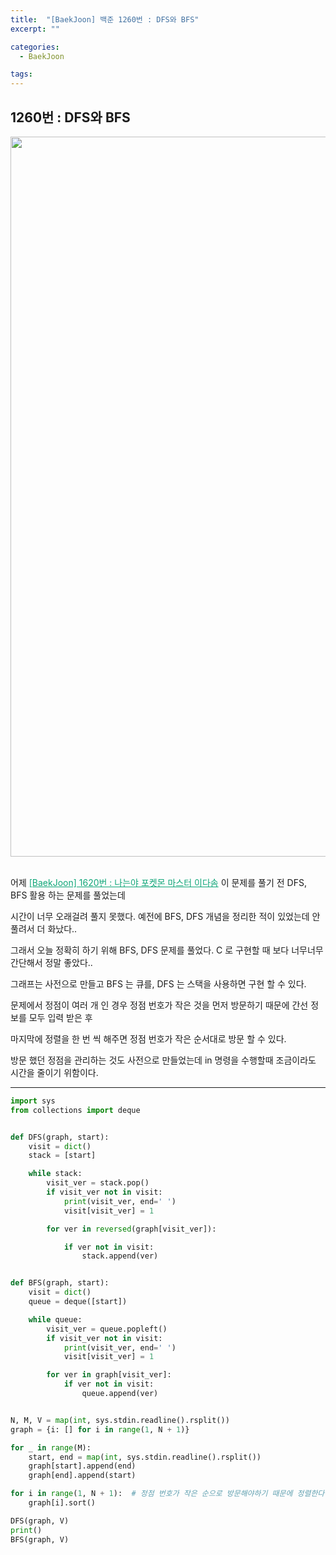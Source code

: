 ```yaml
---
title:  "[BaekJoon] 백준 1260번 : DFS와 BFS"
excerpt: ""

categories:
  - BaekJoon

tags:
---
```


## 1260번 : DFS와 BFS

<center><img width="1152" alt="DFSBFS" src="https://user-images.githubusercontent.com/54533309/92301736-0fad2500-efa1-11ea-9555-f43f73f1cd6d.png">
</center>



<br>

어제 <a href="https://nam-ki-bok.github.io/baekjoon/Baek_Poketmon/" style="color:#0FA678">[BaekJoon] 1620번 : 나는야 포켓몬 마스터 이다솜</a> 이 문제를 풀기 전 DFS, BFS 활용 하는 문제를 풀었는데

시간이 너무 오래걸려 풀지 못했다. 예전에 BFS, DFS 개념을 정리한 적이 있었는데 안풀려서 더 화났다..

그래서 오늘 정확히 하기 위해 BFS, DFS 문제를 풀었다. C 로 구현할 때 보다 너무너무 간단해서 정말 좋았다..

그래프는 사전으로 만들고 BFS 는 큐를, DFS 는 스택을 사용하면 구현 할 수 있다.

문제에서 정점이 여러 개 인 경우 정점 번호가 작은 것을 먼저 방문하기 때문에 간선 정보를 모두 입력 받은 후

마지막에 정렬을 한 번 씩 해주면 정점 번호가 작은 순서대로 방문 할 수 있다.

방문 했던 정점을 관리하는 것도 사전으로 만들었는데 in 명령을 수행할때 조금이라도 시간을 줄이기 위함이다.

---

```python
import sys
from collections import deque


def DFS(graph, start):
	visit = dict()
	stack = [start]

	while stack:
		visit_ver = stack.pop()
		if visit_ver not in visit:
			print(visit_ver, end=' ')
			visit[visit_ver] = 1

		for ver in reversed(graph[visit_ver]):

			if ver not in visit:
				stack.append(ver)


def BFS(graph, start):
	visit = dict()
	queue = deque([start])

	while queue:
		visit_ver = queue.popleft()
		if visit_ver not in visit:
			print(visit_ver, end=' ')
			visit[visit_ver] = 1

		for ver in graph[visit_ver]:
			if ver not in visit:
				queue.append(ver)


N, M, V = map(int, sys.stdin.readline().rsplit())
graph = {i: [] for i in range(1, N + 1)}

for _ in range(M):
	start, end = map(int, sys.stdin.readline().rsplit())
	graph[start].append(end)
	graph[end].append(start)

for i in range(1, N + 1):  # 정점 번호가 작은 순으로 방문해야하기 때문에 정렬한다
	graph[i].sort()

DFS(graph, V)
print()
BFS(graph, V)
```
